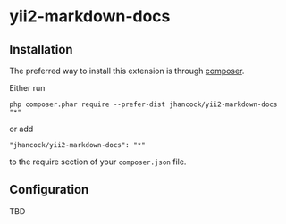 # yii2-markdown-docs

## Installation

The preferred way to install this extension is through [composer](http://getcomposer.org/download/).

Either run

```
php composer.phar require --prefer-dist jhancock/yii2-markdown-docs "*"
```

or add

```
"jhancock/yii2-markdown-docs": "*"
```

to the require section of your `composer.json` file.

## Configuration

TBD
